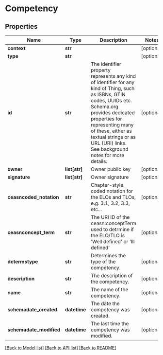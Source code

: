 # Competency

## Properties
Name | Type | Description | Notes
------------ | ------------- | ------------- | -------------
**context** | **str** |  | [optional] 
**type** | **str** |  | [optional] 
**id** | **str** | The identifier property represents any kind of identifier for any kind of Thing, such as ISBNs, GTIN codes, UUIDs etc. Schema.org provides dedicated properties for representing many of these, either as textual strings or as URL (URI) links. See background notes for more details. | [optional] 
**owner** | **list[str]** | Owner public key | [optional] 
**signature** | **list[str]** | Owner signature | [optional] 
**ceasncoded_notation** | **str** | Chapter-style coded notation for the ELOs and TLOs, e.g. 3.1, 3.2, 3.3, etc... | [optional] 
**ceasnconcept_term** | **str** | The URI ID of the ceasn:conceptTerm used to detrmine if the ELO/TLO is &#39;Well defined&#39; or &#39;Ill defined&#39; | [optional] 
**dctermstype** | **str** | Determines the type of the competency. | [optional] 
**description** | **str** | The description of the competency. | [optional] 
**name** | **str** | The name of the competency. | [optional] 
**schemadate_created** | **datetime** | The date the competency was created. | [optional] 
**schemadate_modified** | **datetime** | The last time the competency was modified. | [optional] 

[[Back to Model list]](../README.md#documentation-for-models) [[Back to API list]](../README.md#documentation-for-api-endpoints) [[Back to README]](../README.md)


